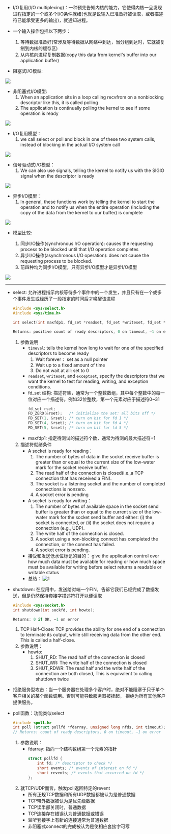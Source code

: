 
- I/O复用(I/O multiplexing)：一种预先告知内核的能力，它使得内核一旦发现进程指定的一个或多个I/O条件就绪(也就是说输入已准备好被读取，或者描述符已能承受更多的输出)，就通知进程。

- 一个输入操作包括以下两步：
    1. 等待数据准备好(常涉及等待数据从网络中到达，当分组到达时，它就被复制到内核的缓存区)
    2. 从内核向进程复制数据(copy this data from kernel's buffer into our application buffer)
- 阻塞式I/O模型:

![](https://github.com/tomming233/unplearning/raw/master/notes/images/WX20181220-140649@2x.png)

- 非阻塞式I/O模型:
    1. When an application sits in a loop calling recvfrom on a nonblocking descriptor like this, it is called polling
    2. The application is continually polling the kernel to see if some operation is ready

![](https://github.com/tomming233/unplearning/raw/master/notes/images/WX20181220-142205@2x.png)

- I/O复用模型：
    1. we call select or poll and block in one of these two system calls, instead of blocking in the actual I/O system call

![](https://github.com/tomming233/unplearning/raw/master/notes/images/WX20181220-142824@2x.png)


- 信号驱动式I/O模型：
    1. We can also use signals, telling the kernel to notify us with the SIGIO signal when the descriptor is ready

![](https://github.com/tomming233/unplearning/raw/master/notes/images/WX20181220-143455@2x.png)

- 异步I/O模型：
    1. In general, these functions work by telling the kernel to start the operation and to notify us when the entire operation (including the copy of the data from the kernel to our buffer) is complete

![](https://github.com/tomming233/unplearning/raw/master/notes/images/WX20181220-144754@2x.png)


- 模型比较:

    1. 同步I/O操作(synchronous I/O operation): causes the requesting process to be blocked until that I/O operation completes
    2. 异步I/O操作(asynchronous I/O operation): does not cause the requesting process to be blocked.
    3. 前四种均为同步I/O模型，只有异步I/O模型才是异步I/O模型

![](https://github.com/tomming233/unplearning/raw/master/notes/images/WX20181220-145153@2x.png)

---

- select: 允许进程指示内核等待多个事件中的一个发生，并且只有在一个或多个事件发生或经历了一段指定的时间后才唤醒该进程

    ```c
    #include <sys/select.h>
    #include <sys/time.h>

    int select(int maxfdp1, fd_set *readset, fd_set *writeset, fd_set *exceptset, const struct timeval *timeout);

    Returns: positive count of ready descriptors, 0 on timeout, –1 on error
    ```

    1. 参数说明
        -  `timeval`: tells the kernel how long to wait for one of the specified descriptors to become ready
            1. Wait forever： set as a null pointer
            2. Wait up to a fixed amount of time
            3. Do not wait at all: set to 0
        - `readset`, `writeset`, and `exceptset`, specify the descriptors that we want the kernel to test for reading, writing, and exception conditions.
        - fd_set 结构: 描述符集，通常为一个整数数组，其中每个整数中的每一位对应一个描述符。例如32位整数，第一个元素对应于描述符0~31
            ```c
            fd_set rset;
            FD_ZERO(&rset);   /* initialize the set: all bits off */
            FD_SET(1, &rset); /* turn on bit for fd 1 */
            FD_SET(4, &rset); /* turn on bit for fd 4 */
            FD_SET(5, &rset); /* turn on bit for fd 5 */
            ```
        - maxfdp1: 指定待测试的描述符个数，通常为待测的最大描述符+1
    2. 描述符就绪条件
        - A socket is ready for reading：
            1. The number of bytes of data in the socket receive buffer is greater than or equal to the current size of the low-water mark for the socket receive buffer.
            2. The read half of the connection is closed(i.e.,a TCP connection that has received a FIN).
            3. The socket is a listening socket and the number of completed connections is nonzero.
            4. A socket error is pending
        - A socket is ready for writing：
            1. The number of bytes of available space in the socket send buffer is greater than or equal to the current size of the low-water mark for the socket send buffer and either: (i) the socket is connected, or (ii) the socket does not require a connection (e.g., UDP).
            2. The write half of the connection is closed.
            3. A socket using a non-blocking connect has completed the connection, or the connect has failed.
            4. A socket error is pending.
        - 接受和发送低水位标记的目的： give the application control over how much data must be available for reading or how much space must be available for writing before select returns a readable or writable status
        - 总结：
            ![1](https://github.com/tomming233/unplearning/raw/master/notes/images/WX20181221-103415@2x.png)

- shutdown: 在应用中，发送给对端一个FIN，告诉它我们已经完成了数据发送，但是仍然保持套接字描述符打开以便读取
    ```c
    #include <sys/socket.h>
    int shutdown(int sockfd, int howto);

    Returns: 0 if OK, –1 on error
    ```
    1. TCP Half-Close: TCP provides the ability for one end of a connection to terminate its output, while still receiving data from the other end. This is called a half-close.
    2. 参数说明：
        - howto:
            1. SHUT_RD: The read half of the connection is closed
            2. SHUT_WR: The write half of the connection is closed
            3. SHUT_RDWR: The read half and the write half of the connection are both closed, This is equivalent to calling shutdown twice

- 拒绝服务型攻击：当一个服务器在处理多个客户时，绝对不能阻塞于只于单个客户相关的某个函数调用。否则可能导致服务器被挂起，
                拒绝为所有其他客户提供服务。

- poll函数：功能类似select
    ```c
    #include <poll.h>
    int poll (struct pollfd *fdarray, unsigned long nfds, int timeout);
    // Returns: count of ready descriptors, 0 on timeout, –1 on error
    ```
    1. 参数说明：
        - fdarray: 指向一个结构数组第一个元素的指针
            ```c
            struct pollfd {
                int fd; /* descriptor to check */
                short events; /* events of interest on fd */
                short revents; /* events that occurred on fd */
            };
            ```
    2. 就TCP/UDP而言，触发poll返回特定的revent
        - 所有正规TCP数据和所有UDP数据都被认为是普通数据
        - TCP带外数据被认为是优先级数据
        - TCP读半部关闭时，普通数据
        - TCP连接存在错误认为普通数据或错误
        - 监听套接字上有新的连接通常为普通数据
        - 非阻塞式connect的完成被认为是使相应套接字可写
